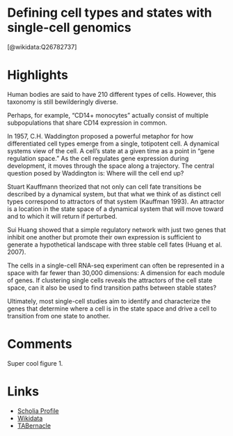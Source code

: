 
Defining cell types and states with single-cell genomics
========================================================
  
  [@wikidata:Q26782737]  

# Highlights


Human bodies are said to have 210 different types of cells. However, this taxonomy is still bewilderingly diverse.

Perhaps, for example, “CD14+ monocytes” actually consist of multiple subpopulations that share CD14 expression in common. 

In 1957, C.H. Waddington proposed a powerful metaphor for how differentiated cell types emerge from a single, totipotent cell. A dynamical systems view of the cell. A cell’s state at a given time as a point in “gene regulation space.” As the cell regulates gene expression during development, it moves through the space along a trajectory. The central question posed by Waddington is: Where will the cell end up?

Stuart Kauffmann theorized that not only can cell fate transitions be described by a dynamical system, but that what we think of as distinct cell types correspond to attractors of that system (Kauffman 1993). An attractor is a location in the state space of a dynamical system that will move toward and to which it will return if perturbed.

Sui Huang showed that a simple regulatory network with just two genes that inhibit one another but promote their own expression is sufficient to generate a hypothetical landscape with three stable cell fates (Huang et al. 2007).

The cells in a single-cell RNA-seq experiment can often be represented in a space with far fewer than 30,000 dimensions: A dimension for each module of genes. If clustering single cells reveals the attractors of the cell state space, can it also be used to find transition paths between stable states?

Ultimately, most single-cell studies aim to identify and characterize the genes that determine where a cell is in the state space and drive a cell to transition from one state to another. 

# Comments
Super cool figure 1. 


# Links
  
 * [Scholia Profile](https://scholia.toolforge.org/work/Q26782737)  
 * [Wikidata](https://www.wikidata.org/wiki/Q26782737)  
 * [TABernacle](https://tabernacle.toolforge.org/?#/tab/manual/Q26782737/P921%3BP4510)  
